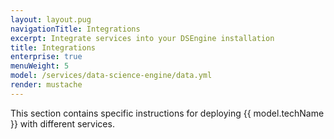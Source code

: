 ```yaml
---
layout: layout.pug
navigationTitle: Integrations
excerpt: Integrate services into your DSEngine installation
title: Integrations
enterprise: true
menuWeight: 5
model: /services/data-science-engine/data.yml
render: mustache
---
```


This section contains specific instructions for deploying {{ model.techName }} with different services.

